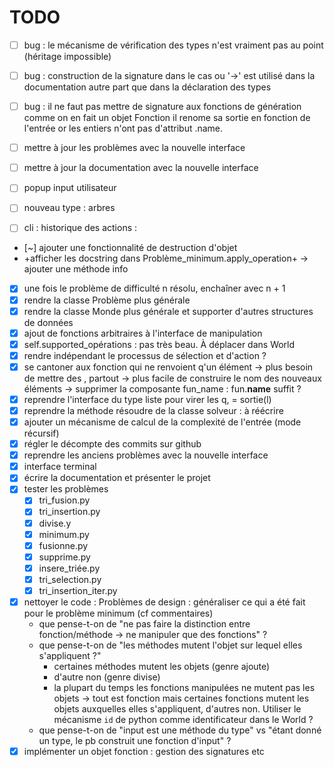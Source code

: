 # TODO
- [ ] bug : le mécanisme de vérification des types n'est vraiment pas au point (héritage impossible)
- [ ] bug : construction de la signature dans le cas ou '->' est utilisé dans la documentation autre part que dans la déclaration des types
- [ ] bug : il ne faut pas mettre de signature aux fonctions de génération
  comme on en fait un objet Fonction il renome sa sortie en fonction de l'entrée
  or les entiers n'ont pas d'attribut .name.
- [ ] mettre à jour les problèmes avec la nouvelle interface
- [ ] mettre à jour la documentation avec la nouvelle interface
- [ ] popup input utilisateur
- [ ] nouveau type : arbres
- [ ] cli : historique des actions : 


- [~] ajouter une fonctionnalité de destruction d'objet
- +afficher les docstring dans Problème_minimum.apply_operation+
  -> ajouter une méthode info
- [X] une fois le problème de difficulté n résolu, enchaîner avec n + 1
- [X] rendre la classe Problème plus générale
- [X] rendre la classe Monde plus générale et supporter d'autres structures de données 
- [X] ajout de fonctions arbitraires à l'interface de manipulation
- [X] self.supported_opérations : pas très beau. À déplacer dans World
- [X] rendre indépendant le processus de sélection et d'action ?
- [X] se cantoner aux fonction qui ne renvoient q'un élément
-> plus besoin de mettre des , partout
-> plus facile de construire le nom des nouveaux éléments
-> supprimer la composante fun_name : fun.__name__ suffit ?
- [X] reprendre l'interface du type liste pour virer les q, = sortie(l)
- [X] reprendre la méthode résoudre de la classe solveur : à réécrire
- [X] ajouter un mécanisme de calcul de la complexité de l'entrée (mode récursif)
- [X] régler le décompte des commits sur github
- [X] reprendre les anciens problèmes avec la nouvelle interface
- [X] interface terminal
- [X] écrire la documentation et présenter le projet
- [X] tester les problèmes 
	- [X] tri_fusion.py
	- [X] tri_insertion.py
	- [X] divise.y
	- [X] minimum.py
	- [X] fusionne.py 
	- [X] supprime.py 
	- [X] insere_triée.py 
	- [X] tri_selection.py 
	- [X] tri_insertion_iter.py
- [X] nettoyer le code :
  Problèmes de design :
  généraliser ce qui a été fait pour le problème minimum (cf commentaires)
  - que pense-t-on de "ne pas faire la distinction entre fonction/méthode -> ne manipuler que des fonctions" ?
  - que pense-t-on de "les méthodes mutent l'objet sur lequel elles s'appliquent ?"
	- certaines méthodes mutent les objets (genre ajoute)
	- d'autre non (genre divise)
	- la plupart du temps les fonctions manipulées ne mutent pas les objets
  -> tout est fonction mais certaines fonctions mutent les objets auxquelles elles s'appliquent, d'autres non. Utiliser le mécanisme `id` de python comme identificateur dans le World ?
  - que pense-t-on de "input est une méthode du type" vs "étant donné un type, le pb construit une fonction d'input" ?
- [X] implémenter un objet fonction : gestion des signatures etc

